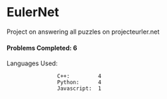 # EulerNet
Project on answering all puzzles on projecteurler.net

#### Problems Completed: 6

Languages Used:

                    C++:         4
                    Python:      4
                    Javascript:  1
